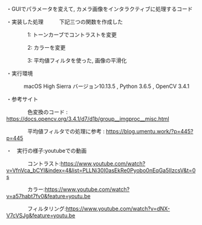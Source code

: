 ・GUIでパラメータを変えて, カメラ画像をインタラクティブに処理するコード

・実装した処理　　　下記三つの関数を作成した

　　　　1: トーンカーブでコントラストを変更
  
　　　　2: カラーを変更
  
　　　　3: 平均値フィルタを使った, 画像の平滑化
  
  
・実行環境

　　　 macOS High Sierra バージョン10.13.5 , Python 3.6.5 , OpenCV 3.4.1
    
・参考サイト

　　　　色変換のコード : https://docs.opencv.org/3.4.1/d7/d1b/group__imgproc__misc.html
  
　　　　平均値フィルタでの処理に参考 : https://blog.umentu.work/?p=445?p=445

・　実行の様子:youtubeでの動画

　　　　コントラスト:https://www.youtube.com/watch?v=VfnVca_bCYI&index=4&list=PLLNi30I0asEkRe0Pyobo0nEqGa5IIzcsV&t=0s
   
　　　　カラー:https://www.youtube.com/watch?v=a57habt7fv0&feature=youtu.be
  
　　　　フィルタリング:https://www.youtube.com/watch?v=dNX-V7cVSJg&feature=youtu.be
